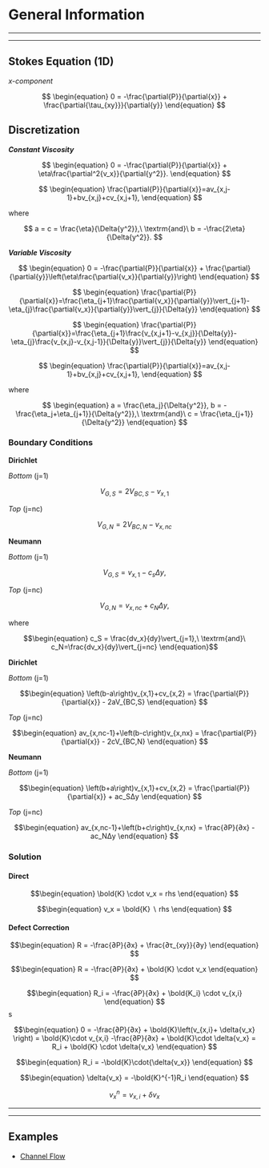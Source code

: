# General Information 

<!-- What is this directory about-->

--------------------
--------------------

## Stokes Equation (1D)

*x-component*

$$
\begin{equation}
0 = -\frac{\partial{P}}{\partial{x}} + \frac{\partial{\tau_{xy}}}{\partial{y}}
\end{equation}
$$

## Discretization 

<!-- add figure of grid -->

***Constant Viscosity***

$$
\begin{equation}
0 = -\frac{\partial{P}}{\partial{x}} + \eta\frac{\partial^2{v_x}}{\partial{y^2}}.
\end{equation}
$$

<!--Approximation of partial derivatives with finite difference operators ... -->

$$
\begin{equation}
\frac{\partial{P}}{\partial{x}}=av_{x,j-1}+bv_{x,j}+cv_{x,j+1}, 
\end{equation}
$$

where

$$
a = c = \frac{\eta}{\Delta{y^2}},\ \textrm{and}\ b = -\frac{2\eta}{\Delta{y^2}}.
$$

***Variable Viscosity***

$$
\begin{equation}
0 = -\frac{\partial{P}}{\partial{x}} + \frac{\partial}{\partial{y}}\left(\eta\frac{\partial{v_x}}{\partial{y}}\right)
\end{equation}
$$

$$
\begin{equation}
\frac{\partial{P}}{\partial{x}}=\frac{\eta_{j+1}\frac{\partial{v_x}}{\partial{y}}\vert_{j+1}-\eta_{j}\frac{\partial{v_x}}{\partial{y}}\vert_{j}}{\Delta{y}}
\end{equation}
$$

$$
\begin{equation}
\frac{\partial{P}}{\partial{x}}=\frac{\eta_{j+1}\frac{v_{x,j+1}-v_{x,j}}{\Delta{y}}-\eta_{j}\frac{v_{x,j}-v_{x,j-1}}{\Delta{y}}\vert_{j}}{\Delta{y}}
\end{equation}
$$

$$
\begin{equation}
\frac{\partial{P}}{\partial{x}}=av_{x,j-1}+bv_{x,j}+cv_{x,j+1}, 
\end{equation}
$$

where

$$
\begin{equation}
a = \frac{\eta_j}{\Delta{y^2}}, b = -\frac{\eta_j+\eta_{j+1}}{\Delta{y^2}},\ \textrm{and}\ c = \frac{\eta_{j+1}}{\Delta{y^2}}
\end{equation}
$$

### Boundary Conditions

**Dirichlet**

*Bottom* (j=1)

$$\begin{equation}
V_{G,S} = 2V_{BC,S} - v_{x,1}
\end{equation}$$

*Top* (j=nc)

$$\begin{equation}
V_{G,N} = 2V_{BC,N} - v_{x,nc}
\end{equation}$$

**Neumann**

*Bottom* (j=1)

$$\begin{equation}
V_{G,S} = v_{x,1} - c_s\Delta{y},
\end{equation}$$

*Top* (j=nc)

$$\begin{equation}
V_{G,N}=v_{x,nc} + c_N\Delta{y},
\end{equation}$$

where 

$$\begin{equation}
c_S = \frac{dv_x}{dy}\vert_{j=1},\ \textrm{and}\ c_N=\frac{dv_x}{dy}\vert_{j=nc}
\end{equation}$$

<!-- Change of the coefficient matrix and the right hand side ... -->

**Dirichlet**

*Bottom* (j=1)

$$\begin{equation}
\left(b-a\right)v_{x,1}+cv_{x,2} = \frac{\partial{P}}{\partial{x}} - 2aV_{BC,S}
\end{equation}
$$

*Top* (j=nc)

$$\begin{equation}
av_{x,nc-1}+\left(b-c\right)v_{x,nx} = \frac{\partial{P}}{\partial{x}} - 2cV_{BC,N}
\end{equation}
$$

**Neumann**

*Bottom* (j=1)

$$\begin{equation}
\left(b+a\right)v_{x,1}+cv_{x,2} = \frac{\partial{P}}{\partial{x}} + ac_SΔy
\end{equation}
$$

*Top* (j=nc)

$$\begin{equation}
av_{x,nc-1}+\left(b+c\right)v_{x,nx} = \frac{∂P}{∂x} - ac_NΔy
\end{equation}
$$

### Solution 

#### Direct

<!-- rhs includes the boundary information! -->

$$\begin{equation}
\bold{K} \cdot v_x = rhs
\end{equation}
$$

$$\begin{equation}
v_x = \bold{K} ∖ rhs
\end{equation}
$$

#### Defect Correction 

$$\begin{equation}
R = -\frac{∂P}{∂x} + \frac{∂τ_{xy}}{∂y}
\end{equation}
$$

$$\begin{equation}
R = -\frac{∂P}{∂x} + \bold{K} \cdot v_x
\end{equation}
$$

$$\begin{equation}
R_i = -\frac{∂P}{∂x} + \bold{K_i} \cdot v_{x,i}
\end{equation}
$$s

$$\begin{equation}
0 = -\frac{∂P}{∂x} + \bold{K}\left(v_{x,i}+ \delta{v_x} \right) = \bold{K}\cdot v_{x,i} -\frac{∂P}{∂x} + \bold{K}\cdot \delta{v_x} = R_i + \bold{K} \cdot \delta{v_x}
\end{equation}
$$

$$\begin{equation}
R_i = -\bold{K}\cdot{\delta{v_x}}
\end{equation}
$$

$$\begin{equation}
\delta{v_x} = -\bold{K}^{-1}R_i
\end{equation}
$$

$$\begin{equation}
v_x^n = v_{x,i} + \delta{v_x}
\end{equation}
$$

--------------------
--------------------

## Examples

- [Channel Flow](./ChannelFlow_1D.jl)
<!-- 
- 1D case 
-- Discretized equations
-- Solving the equations 
--- Direct solution 
--- Defection corrections solution
- 2D case 
-->